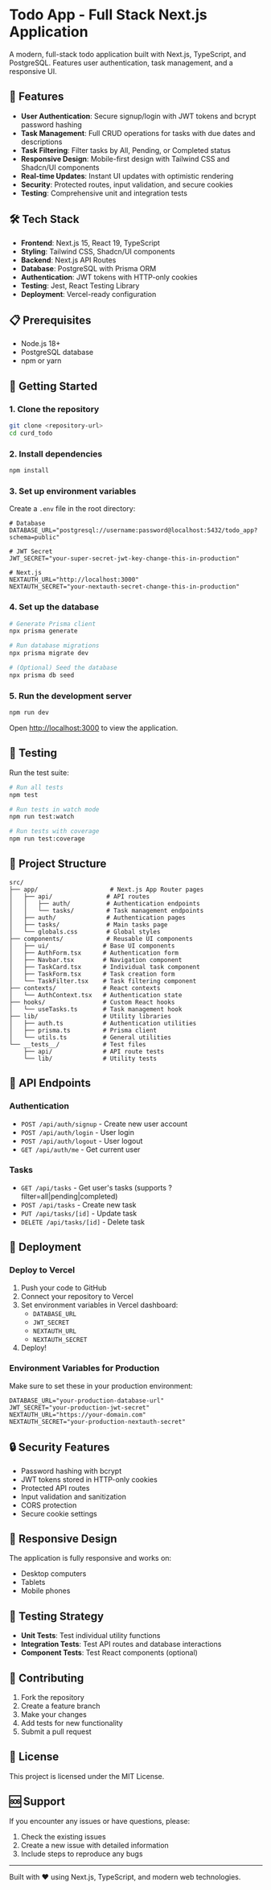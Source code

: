 # Todo App - Full Stack Next.js Application

A modern, full-stack todo application built with Next.js, TypeScript, and PostgreSQL. Features user authentication, task management, and a responsive UI.

## 🚀 Features

- **User Authentication**: Secure signup/login with JWT tokens and bcrypt password hashing
- **Task Management**: Full CRUD operations for tasks with due dates and descriptions
- **Task Filtering**: Filter tasks by All, Pending, or Completed status
- **Responsive Design**: Mobile-first design with Tailwind CSS and Shadcn/UI components
- **Real-time Updates**: Instant UI updates with optimistic rendering
- **Security**: Protected routes, input validation, and secure cookies
- **Testing**: Comprehensive unit and integration tests

## 🛠️ Tech Stack

- **Frontend**: Next.js 15, React 19, TypeScript
- **Styling**: Tailwind CSS, Shadcn/UI components
- **Backend**: Next.js API Routes
- **Database**: PostgreSQL with Prisma ORM
- **Authentication**: JWT tokens with HTTP-only cookies
- **Testing**: Jest, React Testing Library
- **Deployment**: Vercel-ready configuration

## 📋 Prerequisites

- Node.js 18+ 
- PostgreSQL database
- npm or yarn

## 🚀 Getting Started

### 1. Clone the repository

```bash
git clone <repository-url>
cd curd_todo
```

### 2. Install dependencies

```bash
npm install
```

### 3. Set up environment variables

Create a `.env` file in the root directory:

```env
# Database
DATABASE_URL="postgresql://username:password@localhost:5432/todo_app?schema=public"

# JWT Secret
JWT_SECRET="your-super-secret-jwt-key-change-this-in-production"

# Next.js
NEXTAUTH_URL="http://localhost:3000"
NEXTAUTH_SECRET="your-nextauth-secret-change-this-in-production"
```

### 4. Set up the database

```bash
# Generate Prisma client
npx prisma generate

# Run database migrations
npx prisma migrate dev

# (Optional) Seed the database
npx prisma db seed
```

### 5. Run the development server

```bash
npm run dev
```

Open [http://localhost:3000](http://localhost:3000) to view the application.

## 🧪 Testing

Run the test suite:

```bash
# Run all tests
npm test

# Run tests in watch mode
npm run test:watch

# Run tests with coverage
npm run test:coverage
```

## 📁 Project Structure

```
src/
├── app/                    # Next.js App Router pages
│   ├── api/               # API routes
│   │   ├── auth/          # Authentication endpoints
│   │   └── tasks/         # Task management endpoints
│   ├── auth/              # Authentication pages
│   ├── tasks/             # Main tasks page
│   └── globals.css        # Global styles
├── components/            # Reusable UI components
│   ├── ui/               # Base UI components
│   ├── AuthForm.tsx      # Authentication form
│   ├── Navbar.tsx        # Navigation component
│   ├── TaskCard.tsx      # Individual task component
│   ├── TaskForm.tsx      # Task creation form
│   └── TaskFilter.tsx    # Task filtering component
├── contexts/             # React contexts
│   └── AuthContext.tsx   # Authentication state
├── hooks/                # Custom React hooks
│   └── useTasks.ts       # Task management hook
├── lib/                  # Utility libraries
│   ├── auth.ts           # Authentication utilities
│   ├── prisma.ts         # Prisma client
│   └── utils.ts          # General utilities
└── __tests__/            # Test files
    ├── api/              # API route tests
    └── lib/              # Utility tests
```

## 🔐 API Endpoints

### Authentication
- `POST /api/auth/signup` - Create new user account
- `POST /api/auth/login` - User login
- `POST /api/auth/logout` - User logout
- `GET /api/auth/me` - Get current user

### Tasks
- `GET /api/tasks` - Get user's tasks (supports ?filter=all|pending|completed)
- `POST /api/tasks` - Create new task
- `PUT /api/tasks/[id]` - Update task
- `DELETE /api/tasks/[id]` - Delete task

## 🚀 Deployment

### Deploy to Vercel

1. Push your code to GitHub
2. Connect your repository to Vercel
3. Set environment variables in Vercel dashboard:
   - `DATABASE_URL`
   - `JWT_SECRET`
   - `NEXTAUTH_URL`
   - `NEXTAUTH_SECRET`
4. Deploy!

### Environment Variables for Production

Make sure to set these in your production environment:

```env
DATABASE_URL="your-production-database-url"
JWT_SECRET="your-production-jwt-secret"
NEXTAUTH_URL="https://your-domain.com"
NEXTAUTH_SECRET="your-production-nextauth-secret"
```

## 🔒 Security Features

- Password hashing with bcrypt
- JWT tokens stored in HTTP-only cookies
- Protected API routes
- Input validation and sanitization
- CORS protection
- Secure cookie settings

## 📱 Responsive Design

The application is fully responsive and works on:
- Desktop computers
- Tablets
- Mobile phones

## 🧪 Testing Strategy

- **Unit Tests**: Test individual utility functions
- **Integration Tests**: Test API routes and database interactions
- **Component Tests**: Test React components (optional)

## 🤝 Contributing

1. Fork the repository
2. Create a feature branch
3. Make your changes
4. Add tests for new functionality
5. Submit a pull request

## 📄 License

This project is licensed under the MIT License.

## 🆘 Support

If you encounter any issues or have questions, please:
1. Check the existing issues
2. Create a new issue with detailed information
3. Include steps to reproduce any bugs

---

Built with ❤️ using Next.js, TypeScript, and modern web technologies.